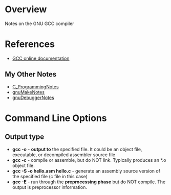 # Overview

Notes on the GNU GCC compiler

# References

* [GCC online documentation](https://gcc.gnu.org/onlinedocs/)

## My Other Notes

* [C_ProgrammingNotes](https://github.com/GitLeeRepo/C_ProgrammingNotes/blob/master/C_ProgrammingNotes.md#overview)
* [gnuMakeNotes](https://github.com/GitLeeRepo/C_ProgrammingNotes/blob/master/gnuMakeNotes.md#overview)
* [gnuDebuggerNotes](https://github.com/GitLeeRepo/C_ProgrammingNotes/blob/master/gnuDebuggerNotes.md#overview)

# Command Line Options

## Output type

* **gcc -o** - **output to** the specified file.  It could be an object file, executable, or decompiled assembler source file
* **gcc -c** - compile or assemble, but do NOT link.  Typically produces an *.o object file.
* **gcc -S -o hello.asm hello.c** - generate an assembly source version of the specified file (c file in this case)
* **gcc -E** - run through the **preprocessing phase** but do NOT compile.  The output is preprocessor information.

